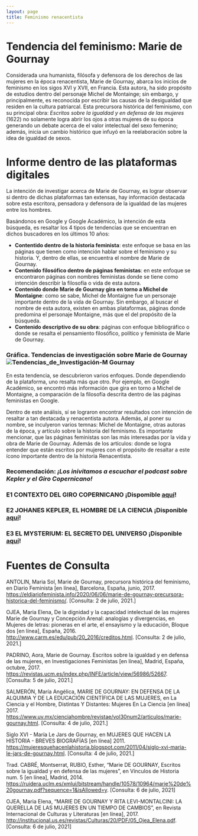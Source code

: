 ```yaml
---
layout: page
title: Feminismo renacentista
---
```


# Tendencia del feminismo: Marie de Gournay
Considerada una humanista, filósofa y defensora de los derechos de las mujeres en la época renacentista, Marie de Gournay, abarca los inicios de feminismo en los sigos XVI y XVII, en Francia. Esta autora, ha sido propósito de estudios dentro del personaje Michel de Montainge; sin embargo, y principalmente, es reconocida por escribir las causas de la desigualdad que residen en la cultura patriarcal.
Esta precursora histórica del feminismo, con su principal obra: *Escritos sobre la igualdad y en defensa de las mujeres* (1622) no solamente logra abrir los ojos a otras mujeres de su época generando un debate acerca de el valor intelectual del sexo femenino; además, inicia un cambio histórico que infuyó en la reelaboración sobre la idea de igualdad de sexos.

# Informe dentro de las plataformas digitales
La intención de investigar acerca de Marie de Gournay, es lograr observar si dentro de dichas plataformas tan extensas, hay información destacada sobre esta escritora, pensadora y defensora de la igualdad de las mujeres entre los hombres. 

Basándonos en Google y Google Académico, la intención de esta búsqueda, es resaltar los 4 tipos de tendencias que se encuentran en dichos buscadores en los últimos 10 años:

* **Contentido dentro de la historia feminista**: este enfoque se basa en las páginas que tienen como intención hablar sobre el feminismo y su historia. Y, dentro de ellas, se encuentra el nombre de Marie de Gournay.
* **Contenido filosófico dentro de páginas feministas**: en este enfoque se encontraron páginas con nombres feministas donde se tiene como intención describir la filosofía o vida de esta autora.
* **Contenido  donde Marie de Gournay gira en torno a Michel de Montaigne**: como se sabe, Michel de Montaigne fue un personaje importante dentro de la vida de Gournay. Sin embargo, al buscar el nombre de esta autora, existen en ambas plataformas, páginas donde predomina el personaje Montaigne, más que el del propósito de la búsqueda. 
* **Contenido descriptivo de su obra**: páginas con enfoque bibliográfico o donde se resalta el pensamiento filosófico, político y feminista de Marie de Gournay.

### Gráfica. Tendencias de investigación sobre Marie de Gournay![Tendencias_de_Investigación-M Gournay](https://user-images.githubusercontent.com/86990373/124838155-e2782d00-df4b-11eb-95b0-861cc4261a12.png)

En esta tendencia, se descubrieron varios enfoques. Donde dependiendo de la plataforma, uno resalta más que otro. Por ejemplo, en Google Académico, se encontró más información que gira en torno a Michel de Montaigne, a comparación de la filosofía descrita dentro de las páginas feministas en Google. 

Dentro de este análisis, sí se lograron encontrar resultados con intención de resaltar a tan destacada y renacentista autora. Además, al poner su nombre, se inculyeron varios temnas: Michel de Montaigne, otras autoras de la época, y artículo sobre la historia del feminismo. Es importante mencionar, que las páginas feministas son las más interesadas por la vida y obra de Marie de Gournay. Además de los artículos: donde se logra entender que están escritos por mujeres con el propósito de resaltar a este ícono importante dentro de la historia Renacentista.

### Recomendación: *¡Los inivitamos a escuchar el podcast sobre Kepler y el Giro Copernicano!* 

### **E1 CONTEXTO DEL GIRO COPERNICANO** ¡Dispomible [aquí](https://drive.google.com/drive/folders/1utIvYdQn2RpN9X9NJngWeFE605Y0k2y5)!

### **E2 JOHANES KEPLER, EL HOMBRE DE LA CIENCIA** ¡Disponible [aquí](https://drive.google.com/drive/folders/1utIvYdQn2RpN9X9NJngWeFE605Y0k2y5)!

### **E3 EL MYSTERIUM: EL SECRETO DEL UNIVERSO** ¡Disponible [aquí](https://drive.google.com/drive/folders/1utIvYdQn2RpN9X9NJngWeFE605Y0k2y5)!

# Fuentes de Consulta
ANTOLIN, Maria Sol, Marie de Gournay, precursora histórica del feminismo, en Diario Feminista [en línea], Barcelona, España, junio, 2017. <https://eldiariofeminista.info/2020/06/06/marie-de-gournay-precursora-historica-del-feminismo/>.  [Consulta: 2 de julio, 2021.]

OJEA, Maria Elena, De la dignidad y la capacidad intelectual de las mujeres Marie de Gournay y Concepción Arenal: analogías y divergencias, en Mujeres de letras: pioneras en el arte, el ensayismo y la educación, Bloque dos [en línea], España, 2016. <http://www.carm.es/edu/pub/20_2016/creditos.html>.   [Consulta: 2 de julio, 2021.]

PADRINO, Aora, Marie de Gournay. Escritos sobre la igualdad y en defensa de las mujeres, en Investigaciones Feministas [en línea], Madrid, España, octubre, 2017. <https://revistas.ucm.es/index.php/INFE/article/view/56986/52667>. [Consulta: 5 de julio, 2021.]

SALMERÓN, María Angélica, MARIE DE GOURNAY: EN DEFENSA DE LA ALQUIMIA Y DE LA EDUCACIÓN CIENTÍFICA DE LAS MUJERES, en La Ciencia y el Hombre, Distintas Y Distantes: Mujeres En La Ciencia  [en línea] 2017. <https://www.uv.mx/cienciahombre/revistae/vol30num2/articulos/marie-gournay.html>. [Consulta: 4 de julio, 2021.]

Siglo XVI - María Le Jars de Gournay, en MUJERES QUE HACEN LA HISTORIA - BREVES BIOGRAFÍAS [en línea] 2011. <https://mujeresquehacenlahistoria.blogspot.com/2011/04/siglo-xvi-maria-le-jars-de-gournay.html>. [Consulta: 4 de julio, 2021.]

Trad. CABRÉ, Montserrat, RUBIO, Esther,  “Marie DE GOURNAY, Escritos sobre la igualdad y en defensa de las mujeres”, en Vínculos de Historia num. 5 [en línea], Madrid, 2014. <https://ruidera.uclm.es/xmlui/bitstream/handle/10578/10964/marie%20de%20gournay.pdf?sequence=1&isAllowed=y>.  [Consulta: 6 de julio, 2021]

OJEA, Maria Elena, “MARIE DE GOURNAY Y RITA LEVI-MONTALCINI: LA QUERELLA DE LAS MUJERES EN UN TIEMPO DE CAMBIOS”, en Revista Internacional de Culturas y Literaturas [en línea], 2017. <http://institucional.us.es/revistas/Culturas/20/PDF/05_Ojea_Elena.pdf>. [Consulta: 6 de julio, 2021]


